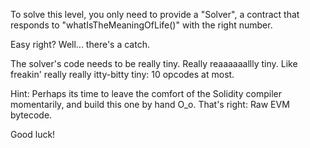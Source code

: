 To solve this level, you only need to provide a "Solver", a contract that responds to "whatIsTheMeaningOfLife()" with the right number.

Easy right?
Well... there's a catch.

The solver's code needs to be really tiny. Really reaaaaaallly tiny. Like freakin' really really itty-bitty tiny: 10 opcodes at most.

Hint: Perhaps its time to leave the comfort of the Solidity compiler momentarily, and build this one by hand O_o. 
That's right: Raw EVM bytecode.

Good luck!
